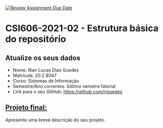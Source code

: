 [![Review Assignment Due Date](https://classroom.github.com/assets/deadline-readme-button-24ddc0f5d75046c5622901739e7c5dd533143b0c8e959d652212380cedb1ea36.svg)](https://classroom.github.com/a/OP3aNSDP)
# **CSI606-2021-02 - Estrutura básica do repositório**

## Atualize os seus dados

- Nome: Rian Lucas Dias Guedes
- Matrícula: 20.2.8047
- Curso: Sistemas de Informação
- Semestre/Ano correntes: Sétimo semetre fatorial
- Link para o seu GitHub: https://github.com/riguedes

## [Projeto final:](./Projeto/README.md)

Apresente uma breve descrição do seu projeto.

